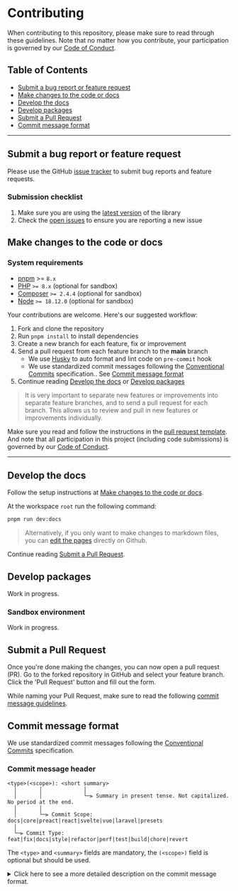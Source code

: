 # Contributing

When contributing to this repository, please make sure to read through these guidelines. Note that no matter how you contribute, your participation is governed by our [Code of Conduct](https://github.com/inertiajs-revamped/inertia/tree/main/CODE_OF_CONDUCT.md).

## Table of Contents

- [Submit a bug report or feature request](#submit-a-bug-report-or-feature-request)
- [Make changes to the code or docs](#make-changes-to-the-code-or-docs)
- [Develop the docs](#develop-the-docs)
- [Develop packages](#develop-packages)
- [Submit a Pull Request](#submit-a-pull-request)
- [Commit message format](#commit-message-format)

---

## Submit a bug report or feature request

Please use the GitHub [issue tracker](https://github.com/inertiajs-revamped/inertia/issues) to submit bug reports and feature
requests.

### Submission checklist

1. Make sure you are using the [latest version](https://www.npmjs.com/org/inertiajs-revamped) of the library
2. Check the [open issues](./?q=is%3Aissue) to ensure you are reporting a new issue

## Make changes to the code or docs

### System requirements

- [pnpm](https://pnpm.io) >= `8.x`
- [PHP](https://www.php.net/manual/de/intro-whatis.php) `>= 8.x` (optional for sandbox)
- [Composer](https://getcomposer.org/) `>= 2.4.4` (optional for sandbox)
- [Node](https://nodejs.org/en/) `>= 18.12.0` (optional for sandbox)

Your contributions are welcome. Here's our suggested workflow:

1. Fork and clone the repository
2. Run `pnpm install` to install dependencies
3. Create a new branch for each feature, fix or improvement
4. Send a pull request from each feature branch to the **main** branch
    - We use [Husky](https://typicode.github.io/husky) to auto format and lint code on `pre-commit` hook
    - We use standardized commit messages following the [Conventional Commits](https://www.conventionalcommits.org) specification.. See [Commit message format](#commit-message-format)
5. Continue reading [Develop the docs](#develop-the-docs) or [Develop packages](#develop-packages)

> It is very important to separate new features or improvements into separate feature branches, and to send a
> pull request for each branch. This allows us to review and pull in new features or improvements individually.

Make sure you read and follow the instructions in the [pull request template](https://github.com/inertiajs-revamped/inertia/tree/main/.github/pull_request_template.md). And note
that all participation in this project (including code submissions) is
governed by our [Code of Conduct](https://github.com/inertiajs-revamped/inertia/tree/main/CODE_OF_CONDUCT.md).

---

## Develop the docs

Follow the setup instructions at [Make changes to the code or docs](#make-changes-to-the-code-or-docs).

At the workspace `root` run the following command:

```bash
pnpm run dev:docs
```

> Alternatively, if you only want to make changes to markdown files, you can [edit the pages](https://github.com/inertiajs-revamped/inertia/tree/main/docs/src) directly on Github.

Continue reading [Submit a Pull Request](#submit-a-pull-request).

## Develop packages

Work in progress.

### Sandbox environment

Work in progress.

## Submit a Pull Request

Once you're done making the changes, you can now open a pull request (PR). Go to the forked repository in GitHub and select your feature branch. Click the 'Pull Request' button and fill out the form.

While naming your Pull Request, make sure to read the following [commit message guidelines](#commit-message-format).

## Commit message format

We use standardized commit messages following the [Conventional Commits](https://www.conventionalcommits.org) specification.

### Commit message header

```text
<type>(<scope>): <short summary>
  │       │             │
  │       │             └─⫸ Summary in present tense. Not capitalized. No period at the end.
  │       │
  │       └─⫸ Commit Scope: docs|core|preact|react|svelte|vue|laravel|presets
  │
  └─⫸ Commit Type: feat|fix|docs|style|refactor|perf|test|build|chore|revert
```

The `<type>` and `<summary>` fields are mandatory, the `(<scope>)` field is optional but should be used.

<details>
  <summary>Click here to see a more detailed description on the commit message format.</summary>

#### Type

Must be one of the following:

- **feat:** A new feature
- **fix:** A bug fix
- **docs:** Documentation only changes
- **style:** Changes that do not affect the meaning of the code
- **refactor:** A code change that neither fixes a bug nor adds a feature
- **perf:** A code change that improves performance
- **test:** Adding missing tests or correcting existing tests
- **build:** Changes that affect the build system or external dependencies
- **chore:** Other changes that don't modify src or test files
- **ci:** Changes to our CI configuration files and scripts
- **revert:** Reverts a previous commit

#### Scope

The scope should be the name of the npm package affected (as perceived by the person reading the changelog generated from commit messages).

The following is the list of supported scopes:

- `docs`
- `core`
- `preact`
- `react`
- `svelte`
- `vue`
- `laravel`
- `presets`

#### Summary

Use the summary field to provide a succinct description of the change:

- use the imperative, present tense: `change` not `changed` nor `changes`
- don't capitalize first letter
- no dot (.) at the end

#### Body

Just as in the **summary**, use the imperative, present tense: “change” not “changed” nor “changes”. The body should include the motivation for the change and contrast this with previous behavior.

#### Footer

The footer should contain any information about **Breaking Changes** and is also the place to reference GitHub issues that this commit **Closes**.

**Breaking Changes** should start with the word `BREAKING CHANGE:` with a space or two newlines. The rest of the commit message is then used for this.

> A detailed explanation of Conventional Commits messages can be found at [Conventional Commits examples](https://www.conventionalcommits.org/en/v1.0.0/#examples).

</details>
